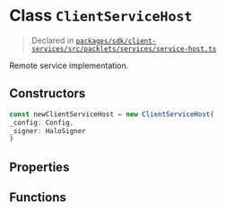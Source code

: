 # Class `ClientServiceHost`
> Declared in [`packages/sdk/client-services/src/packlets/services/service-host.ts`](https://github.com/dxos/protocols/blob/main/packages/sdk/client-services/src/packlets/services/service-host.ts#L23)

Remote service implementation.

## Constructors
```ts
const newClientServiceHost = new ClientServiceHost(
_config: Config,
_signer: HaloSigner
)
```

## Properties

## Functions
